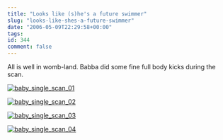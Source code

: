 ```yaml
---
title: "Looks like (s)he's a future swimmer"
slug: "looks-like-shes-a-future-swimmer"
date: "2006-05-09T22:29:58+00:00"
tags:
id: 344
comment: false
---
```


All is well in womb-land. Babba did some fine full body kicks during the scan.

[![baby_single_scan_01](http://static.flickr.com/48/143633711_eea66be72a.jpg)](http://www.flickr.com/photos/bandon1/143633711/ "Photo Sharing")

[![baby_single_scan_02](http://static.flickr.com/53/143633793_ef3cdcfb55.jpg)](http://www.flickr.com/photos/bandon1/143633793/ "Photo Sharing")

[![baby_single_scan_03](http://static.flickr.com/46/143633682_2e55870fb1.jpg)](http://www.flickr.com/photos/bandon1/143633682/ "Photo Sharing")

[![baby_single_scan_04](http://static.flickr.com/51/143633753_711efb2a61.jpg)](http://www.flickr.com/photos/bandon1/143633753/ "Photo Sharing")
